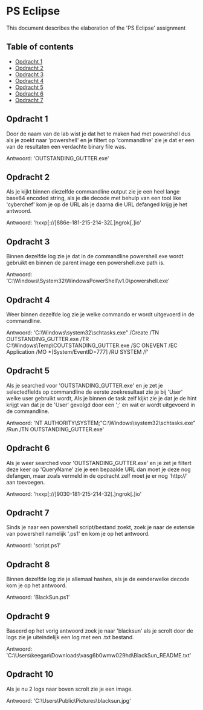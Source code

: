 # PS Eclipse

This document describes the elaboration of the 'PS Eclipse' assignment

## Table of contents

-   [Opdracht 1](#opdracht-1)
-   [Opdracht 2](#opdracht-2)
-   [Opdracht 3](#opdracht-3)
-   [Opdracht 4](#opdracht-4)
-   [Opdracht 5](#opdracht-5)
-   [Opdracht 6](#opdracht-6)
-   [Opdracht 7](#opdracht-7)


## Opdracht 1

Door de naam van de lab wist je dat het te maken had met powershell dus als je zoekt naar 'powershell' en je filtert op 'commandline' zie je dat er een van de resultaten een verdachte binary file was.

Antwoord: 'OUTSTANDING_GUTTER.exe'


## Opdracht 2 

Als je kijkt binnen diezelfde commandline output zie je een heel lange base64 encoded string, als je die decode met behulp van een tool like 'cyberchef' kom je op de URL als je daarna die URL defanged krijg je het antwoord.

Antwoord: 'hxxp[://]886e-181-215-214-32[.]ngrok[.]io'


## Opdracht 3

Binnen dezelfde log zie je dat in de commandline powershell.exe wordt gebruikt en binnen de parent image een powershell.exe path is.

Antwoord: 'C:\Windows\System32\WindowsPowerShell\v1.0\powershell.exe'

## Opdracht 4

Weer binnen dezelfde log zie je welke commando er wordt uitgevoerd in de commandline.

Antwoord: 'C:\Windows\system32\schtasks.exe" /Create /TN OUTSTANDING_GUTTER.exe /TR C:\Windows\Temp\COUTSTANDING_GUTTER.exe /SC ONEVENT /EC Application /MO *[System/EventID=777] /RU SYSTEM /f'


## Opdracht 5

Als je searched voor 'OUTSTANDING_GUTTER.exe' en je zet je selectedfields op commandline de eerste zoekresultaat zie je bij 'User' welke user gebruikt wordt, Als je binnen de task zelf kijkt zie je dat je de hint krijgt van dat je de 'User' gevolgd door een ';' en wat er wordt uitgevoerd in de commandline.

Antwoord: 'NT AUTHORITY\SYSTEM;"C:\Windows\system32\schtasks.exe" /Run /TN OUTSTANDING_GUTTER.exe'

## Opdracht 6

Als je weer searched voor 'OUTSTANDING_GUTTER.exe' en je zet je filtert deze keer op 'QueryName' zie je een bepaalde URL dan moet je deze nog defangen, maar zoals vermeld in de opdracht zelf moet je er nog 'http://' aan toevoegen.

Antwoord: 'hxxp[://]9030-181-215-214-32[.]ngrok[.]io'

## Opdracht 7

Sinds je naar een powershell script/bestand zoekt, zoek je naar de extensie van powershell namelijk '.ps1' en kom je op het antwoord.

Antwoord: 'script.ps1'

## Opdracht 8

Binnen dezelfde log zie je allemaal hashes, als je de eenderwelke decode kom je op het antwoord.

Antwoord: 'BlackSun.ps1'


## Opdracht 9

Baseerd op het vorig antwoord zoek je naar 'blacksun' als je scrolt door de logs zie je uiteindelijk een log met een .txt bestand.

Antwoord: 'C:\Users\keegan\Downloads\vasg6b0wmw029hd\BlackSun_README.txt'

## Opdracht 10

Als je nu 2 logs naar boven scrolt zie je een image.

Antwoord: 'C:\Users\Public\Pictures\blacksun.jpg'